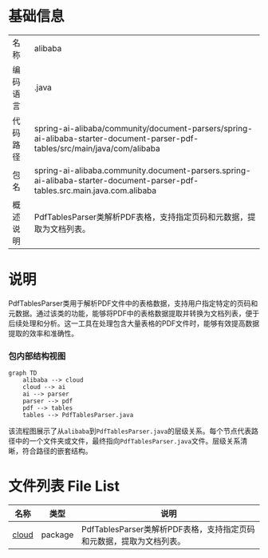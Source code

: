 # 基础信息

|      |      |
|------|------|
| 名称 | alibaba |
| 编码语言 | .java |
| 代码路径 | spring-ai-alibaba/community/document-parsers/spring-ai-alibaba-starter-document-parser-pdf-tables/src/main/java/com/alibaba |
| 包名 | spring-ai-alibaba.community.document-parsers.spring-ai-alibaba-starter-document-parser-pdf-tables.src.main.java.com.alibaba |
| 概述说明 | PdfTablesParser类解析PDF表格，支持指定页码和元数据，提取为文档列表。 |

# 说明

PdfTablesParser类用于解析PDF文件中的表格数据，支持用户指定特定的页码和元数据。通过该类的功能，能够将PDF中的表格数据提取并转换为文档列表，便于后续处理和分析。这一工具在处理包含大量表格的PDF文件时，能够有效提高数据提取的效率和准确性。


### 包内部结构视图

```mermaid
graph TD
    alibaba --> cloud
    cloud --> ai
    ai --> parser
    parser --> pdf
    pdf --> tables
    tables --> PdfTablesParser.java
```

该流程图展示了从`alibaba`到`PdfTablesParser.java`的层级关系。每个节点代表路径中的一个文件夹或文件，最终指向`PdfTablesParser.java`文件。层级关系清晰，符合路径的嵌套结构。

# 文件列表 File List

| 名称   | 类型  | 说明 |
|-------|------|-------------|
| [cloud](cloud/_module.md) | package | PdfTablesParser类解析PDF表格，支持指定页码和元数据，提取为文档列表。 |


